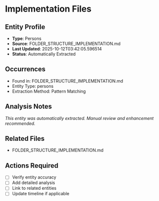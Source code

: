# Implementation Files

## Entity Profile
- **Type**: Persons
- **Source**: FOLDER_STRUCTURE_IMPLEMENTATION.md
- **Last Updated**: 2025-10-12T03:42:05.596514
- **Status**: Automatically Extracted

## Occurrences
- Found in: FOLDER_STRUCTURE_IMPLEMENTATION.md
- Entity Type: persons
- Extraction Method: Pattern Matching

## Analysis Notes
*This entity was automatically extracted. Manual review and enhancement recommended.*

## Related Files
- FOLDER_STRUCTURE_IMPLEMENTATION.md

## Actions Required
- [ ] Verify entity accuracy
- [ ] Add detailed analysis
- [ ] Link to related entities
- [ ] Update timeline if applicable
